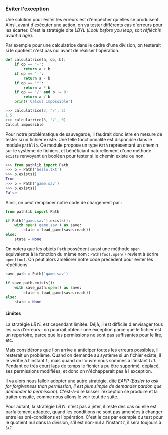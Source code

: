 ### Éviter l'exception

Une solution pour éviter les erreurs est d'empêcher qu'elles se produisent.
Ainsi, avant d'exécuter une action, on va tester différents cas d'erreurs pour les écarter.
C'est la stratégie dite *LBYL* (*Look before you leap*, soit *réfléchis avant d'agir*).

Par exemple pour une calculatrice dans le cadre d'une division, on testerait si le quotient n'est pas nul avant de réaliser l'opération.


```python
def calculatrice(a, op, b):
    if op == '+':
        return a + b
    if op == '-':
        return a - b
    if op == '*':
        return a * b
    if op == '/' and b != 0:
        return a / b
    print('Calcul impossible')
```

```python
>>> calculatrice(3, '/', 2)
1.5
>>> calculatrice(3, '/', 0)
Calcul impossible
```

Pour notre problématique de sauvegarde, il faudrait donc être en mesure de tester si un fichier existe.
Une telle fonctionnalité est disponible dans le module `pathlib`.
Ce module propose un type `Path` représentant un chemin sur le système de fichiers, et bénéficiant naturellement d'une méthode `exists` renvoyant un booléen pour tester si le chemin existe ou non.

```python
>>> from pathlib import Path
>>> p = Path('hello.txt')
>>> p.exists()
True
>>> p = Path('game.sav')
>>> p.exists()
False
```

Ainsi, on peut remplacer notre code de chargement par :

```python
from pathlib import Path

if Path('game.sav').exists():
    with open('game.sav') as save:
        state = load_game(save.read())
else:
    state = None
```

On notera que les objets `Path` possèdent aussi une méthode `open` équivalente à la fonction du même nom : `Path(foo).open()` revient à écrire `open(foo)`.
On peut alors améliorer notre code précédent pour éviter les répétitions.

```python
save_path = Path('game.sav')

if save_path.exists():
    with save_path.open() as save:
        state = load_game(save.read())
else:
    state = None
```

#### Limites

La stratégie *LBYL* est cependant limitée.
Déjà, il est difficile d'envisager tous les cas d'erreurs : on pourrait obtenir une exception parce que le fichier est un répertoire, parce que les permissions ne sont pas suffisantes pour le lire, etc.

Mais considérons que l'on arrive à anticiper toutes les erreurs possibles, il resterait un problème.
Quand on demande au système si un fichier existe, il le vérifie à l'instant *t* ; mais quand on l'ouvre nous sommes à l'instant *t+1*.  
Pendant ce très court laps de temps le fichier a pu être supprimé, déplacé, ses permissions modifiées, et donc on n'échapperait pas à l'exception.

Il va alors nous falloir adopter une autre stratégie, dite *EAFP* (*Easier to ask for forgiveness than permission*, *il est plus simple de demander pardon que demander la permission*). C'est-à-dire laisser l'exception se produire et la traiter ensuite, comme nous allons le voir tout de suite.

Pour autant, la stratégie *LBYL* n'est pas à jeter, il reste des cas où elle est parfaitement adaptée, quand les conditions ne sont pas amenées à changer entre les pré-conditions et l'opération.
C'est le cas par exemple du test pour le quotient nul dans la division, s'il est non-nul à l'instant *t*, il sera toujours à *t+1*.
